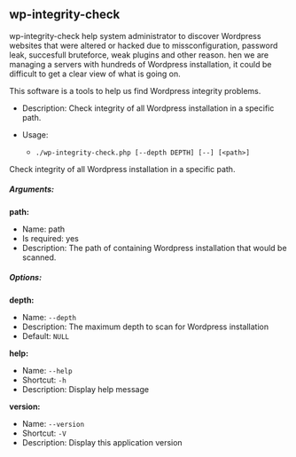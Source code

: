 wp-integrity-check
------------------

wp-integrity-check help system administrator to discover Wordpress websites that were altered or hacked due to missconfiguration, password leak, succesfull bruteforce, weak plugins and other reason.  hen we are managing a servers with hundreds of Wordpress installation, it could be difficult to get a clear view of what is going on. 

This software is a tools to help us find Wordpress integrity problems.

* Description: Check integrity of all Wordpress installation in a specific path.
* Usage:

  * `./wp-integrity-check.php [--depth DEPTH] [--] [<path>]`

Check integrity of all Wordpress installation in a specific path.

##### Arguments:

**path:**

* Name: path
* Is required: yes
* Description: The path of containing Wordpress installation that would be scanned.

##### Options:

**depth:**

* Name: `--depth`
* Description: The maximum depth to scan for Wordpress installation
* Default: `NULL`

**help:**

* Name: `--help`
* Shortcut: `-h`
* Description: Display help message

**version:**

* Name: `--version`
* Shortcut: `-V`
* Description: Display this application version
